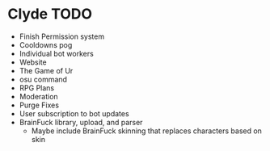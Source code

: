 # Clyde TODO

- Finish Permission system
- Cooldowns pog
- Individual bot workers
- Website
- The Game of Ur
- osu command
- RPG Plans
- Moderation
- Purge Fixes
- User subscription to bot updates
- BrainFuck library, upload, and parser
  - Maybe include BrainFuck skinning that replaces characters based on skin